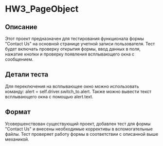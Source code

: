# HW3_PageObject

## Описание
Этот проект предназначен для тестирования функционала формы "Contact Us" на основной странице учетной записи пользователя. Тест будет включать проверку открытия формы, ввод данных в поля, нажатие кнопки и проверку появления всплывающего окна с сообщением.

## Детали теста
Для переключения на всплывающее окно можно использовать команду: alert = self.driver.switch_to.alert. Также можно вывести текст всплывающего окна с помощью alert.text.

## Формат
Усовершенствован существующий проект, добавлен тест для формы "Contact Us" и внесены необходимые коррективы в вспомогательные файлы. Тест проверяет работу формы в соответствии с описанной выше механикой.
